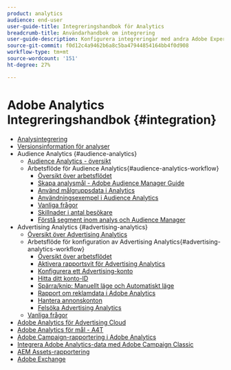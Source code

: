 ```yaml
---
product: analytics
audience: end-user
user-guide-title: Integreringshandbok för Analytics
breadcrumb-title: Användarhandbok om integrering
user-guide-description: Konfigurera integreringar med andra Adobe Experience Cloud-lösningar, som t.ex. Audience Manager och Advertising Cloud.
source-git-commit: f0d12c4a9462b6a8c5ba47944854164bb4f0d908
workflow-type: tm+mt
source-wordcount: '151'
ht-degree: 27%

---
```



# Adobe Analytics Integreringshandbok {#integration}

+ [Analysintegrering](home.md)
+ [Versionsinformation för analyser](https://experienceleague.adobe.com/docs/analytics/release-notes/latest.html)
+ Audience Analytics {#audience-analytics}
   + [Audience Analytics - översikt](c-audience-analytics/mc-audiences-aam.md)
   + Arbetsflöde för Audience Analytics{#audience-analytics-workflow}
      + [Översikt över arbetsflödet](c-audience-analytics/c-workflow/audiences-workflow.md)
      + [Skapa analysmål - Adobe Audience Manager Guide](https://experienceleague.adobe.com/docs/audience-manager/user-guide/features/destinations/experience-cloud-destinations/create-analytics-destination.html)
      + [Använd målgruppsdata i Analytics](c-audience-analytics/c-workflow/use-audience-data-analytics.md)
      + [Användningsexempel i Audience Analytics](c-audience-analytics/aam-audience-use-cases.md)
      + [Vanliga frågor](c-audience-analytics/mc-audiences-faqs.md)
      + [Skillnader i antal besökare](c-audience-analytics/visitor-count-reconciliation.md)
      + [Förstå segment inom analys och Audience Manager](c-audience-analytics/aam-analytics-segments.md)
+ Advertising Analytics {#advertising-analytics}
   + [Översikt över Advertising Analytics](c-advertising-analytics/overview.md)
   + Arbetsflöde för konfiguration av Advertising Analytics{#advertising-analytics-workflow}
      + [Översikt över arbetsflödet](c-advertising-analytics/c-adanalytics-workflow/aa-workflow.md)
      + [Aktivera rapportsvit för Advertising Analytics](c-advertising-analytics/c-adanalytics-workflow/aa-provision-rs.md)
      + [Konfigurera ett Advertising-konto](c-advertising-analytics/c-adanalytics-workflow/aa-create-ad-account.md)
      + [Hitta ditt konto-ID](c-advertising-analytics/c-adanalytics-workflow/aa-locate-account-id.md)
      + [Spärra/knip: Manuellt läge och Automatiskt läge](c-advertising-analytics/c-adanalytics-workflow/aa-manual-vs-automatic-tracking.md)
      + [Rapport om reklamdata i Adobe Analytics](c-advertising-analytics/c-adanalytics-workflow/aa-report-ad-data-an.md)
      + [Hantera annonskonton](c-advertising-analytics/c-adanalytics-workflow/aa-manage-ad-accounts.md)
      + [Felsöka Advertising Analytics](c-advertising-analytics/c-adanalytics-workflow/aa-troubleshooting.md)
   + [Vanliga frågor](c-advertising-analytics/aa-faq.md)
+ [Adobe Analytics för Advertising Cloud](https://experienceleague.adobe.com/docs/advertising-cloud/integrations/analytics/overview.html)
+ [Adobe Analytics för mål - A4T](https://experienceleague.adobe.com/docs/target/using/integrate/a4t/a4t.html)
+ [Adobe Campaign-rapportering i Adobe Analytics](adobe-campaign.md)
+ [Integrera Adobe Analytics-data med Adobe Campaign Classic](analytics-to-campaign-classic.md)
+ [AEM Assets-rapportering](aem-assets-reporting.md)
+ [Adobe Exchange](https://exchange.adobe.com)
